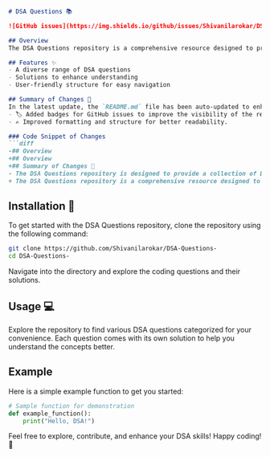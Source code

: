 ```markdown
# DSA Questions 📚

![GitHub issues](https://img.shields.io/github/issues/Shivanilarokar/DSA-Questions-) ![GitHub forks](https://img.shields.io/github/forks/Shivanilarokar/DSA-Questions-) ![GitHub stars](https://img.shields.io/github/stars/Shivanilarokar/DSA-Questions-)

## Overview
The DSA Questions repository is a comprehensive resource designed to provide a collection of Data Structures and Algorithms (DSA) questions to help you enhance your coding skills and prepare for technical interviews.

## Features ✨
- A diverse range of DSA questions
- Solutions to enhance understanding
- User-friendly structure for easy navigation

## Summary of Changes 💖
In the latest update, the `README.md` file has been auto-updated to enhance clarity and presentation. Key modifications include:
- 🏷️ Added badges for GitHub issues to improve the visibility of the repository's activity.
- ✍️ Improved formatting and structure for better readability.

### Code Snippet of Changes
```diff
-## Overview
+## Overview
+## Summary of Changes 💖
- The DSA Questions repository is designed to provide a collection of Data Structures and Algorithms (DSA) questions to help you enhance your coding skills and prepare for technical interviews.
+ The DSA Questions repository is a comprehensive resource designed to provide a collection of Data Structures and Algorithms (DSA) questions to help you enhance your coding skills and prepare for technical interviews.
```

## Installation 🚀
To get started with the DSA Questions repository, clone the repository using the following command:

```bash
git clone https://github.com/Shivanilarokar/DSA-Questions-
cd DSA-Questions-
```

Navigate into the directory and explore the coding questions and their solutions.

## Usage 💻
Explore the repository to find various DSA questions categorized for your convenience. Each question comes with its own solution to help you understand the concepts better.

## Example
Here is a simple example function to get you started:

```python
# Sample function for demonstration
def example_function():
    print("Hello, DSA!")
```

Feel free to explore, contribute, and enhance your DSA skills! Happy coding! 🎉
```